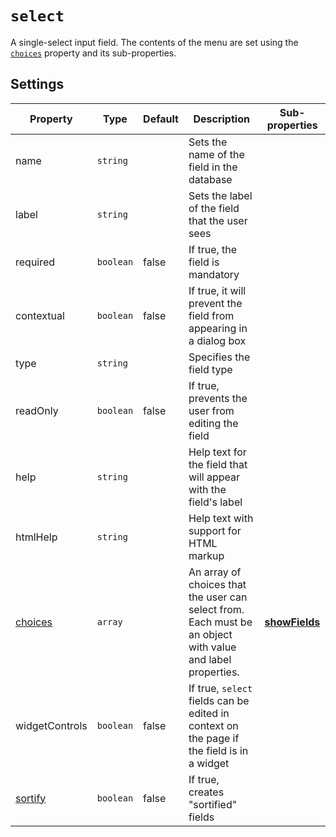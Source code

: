 # `select`

A single-select input field. The contents of the menu are set using the [`choices`](/reference/field-properties/choices.md) property and its sub-properties.

## Settings

|  Property | Type   | Default | Description | Sub-properties |
|---|---|---|---|---|
|name | `string` | | Sets the name of the field in the database | |
|label | `string` | | Sets the label of the field that the user sees | |
|required | `boolean` | false | If true, the field is mandatory | |
|contextual | `boolean` | false | If true, it will prevent the field from appearing in a dialog box | |
|type | `string` | | Specifies the field type | |
|readOnly | `boolean` | false | If true, prevents the user from editing the field | |
|help | `string` | | Help text for the field that will appear with the field's label | |
|htmlHelp | `string` | | Help text with support for HTML markup | |
|[choices](/reference/field-properties/choices.md) | `array` |  | An array of choices that the user can select from. Each must be an object with value and label properties. |  [**showFields**](/reference/field-properties/choices.md#showfields) |
|widgetControls | `boolean` | false | If true, `select` fields can be edited in context on the page if the field is in a widget | |
|[sortify](/reference/field-properties/sortify.md) | `boolean` | false | If true, creates "sortified" fields |

